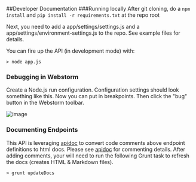 ##Developer Documentation
###Running locally
 After git cloning, do a `npm install` and ```pip install -r requirements.txt``` at the repo root
  
 Next, you need to add a app/settings/settings.js and a app/settings/environment-settings.js to the repo.  See example files for details. 
 
 You can fire up the API (in development mode) with:

    > node app.js

### Debugging in Webstorm
Create a Node.js run configuration. Configuration settings should look something like this. Now you can put in breakpoints.  Then click the "bug" button in the Webstorm toolbar.

![image](https://media.taiga.io/attachments/9/0/c/f/c016ef1a7871b34fae073ad2081a195e548bf1920646c9832bfe052cf54e/webstorm-api-debug-config.png)


### Documenting Endpoints
This API is leveraging [apidoc](http://apidocjs.com/) to convert code comments above endpoint definitions to html docs. Please see [apidoc](http://apidocjs.com/) for commenting details. After adding comments, your will need to run the following Grunt task to refresh the docs (creates HTML & Markdown files).

    > grunt updateDocs


